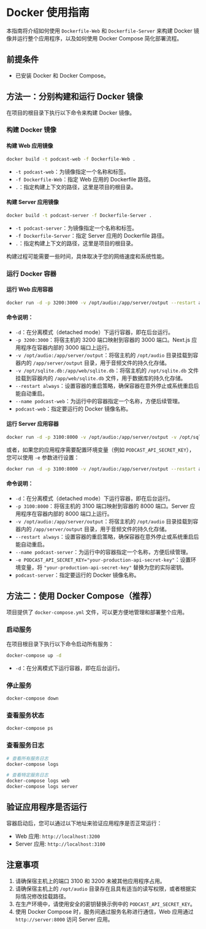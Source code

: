 # Docker 使用指南

本指南将介绍如何使用 `Dockerfile-Web` 和 `Dockerfile-Server` 来构建 Docker 镜像并运行整个应用程序，以及如何使用 Docker Compose 简化部署流程。

## 前提条件

*   已安装 Docker 和 Docker Compose。

## 方法一：分别构建和运行 Docker 镜像

在项目的根目录下执行以下命令来构建 Docker 镜像。

### 构建 Docker 镜像

#### 构建 Web 应用镜像

```bash
docker build -t podcast-web -f Dockerfile-Web .
```

*   `-t podcast-web`：为镜像指定一个名称和标签。
*   `-f Dockerfile-Web`：指定 Web 应用的 Dockerfile 路径。
*   `.`：指定构建上下文的路径，这里是项目的根目录。

#### 构建 Server 应用镜像

```bash
docker build -t podcast-server -f Dockerfile-Server .
```

*   `-t podcast-server`：为镜像指定一个名称和标签。
*   `-f Dockerfile-Server`：指定 Server 应用的 Dockerfile 路径。
*   `.`：指定构建上下文的路径，这里是项目的根目录。

构建过程可能需要一些时间，具体取决于您的网络速度和系统性能。

### 运行 Docker 容器

#### 运行 Web 应用容器

```bash
docker run -d -p 3200:3000 -v /opt/audio:/app/server/output --restart always --name podcast-web podcast-web
```

#### 命令说明：

*   `-d`：在分离模式（detached mode）下运行容器，即在后台运行。
*   `-p 3200:3000`：将宿主机的 3200 端口映射到容器的 3000 端口。Next.js 应用程序在容器内部的 3000 端口上运行。
*   `-v /opt/audio:/app/server/output`：将宿主机的 `/opt/audio` 目录挂载到容器内的 `/app/server/output` 目录，用于音频文件的持久化存储。
*   `-v /opt/sqlite.db:/app/web/sqlite.db`：将宿主机的 `/opt/sqlite.db` 文件挂载到容器内的 `/app/web/sqlite.db` 文件，用于数据库的持久化存储。
*   `--restart always`：设置容器的重启策略，确保容器在意外停止或系统重启后能自动重启。
*   `--name podcast-web`：为运行中的容器指定一个名称，方便后续管理。
*   `podcast-web`：指定要运行的 Docker 镜像名称。

#### 运行 Server 应用容器

```bash
docker run -d -p 3100:8000 -v /opt/audio:/app/server/output -v /opt/sqlite.db:/app/web/sqlite.db --restart always --name podcast-server podcast-server
```

或者，如果您的应用程序需要配置环境变量（例如 `PODCAST_API_SECRET_KEY`），您可以使用 `-e` 参数进行设置：

```bash
docker run -d -p 3100:8000 -v /opt/audio:/app/server/output --restart always --name podcast-server -e PODCAST_API_SECRET_KEY="your-production-api-secret-key" podcast-server
```

#### 命令说明：

*   `-d`：在分离模式（detached mode）下运行容器，即在后台运行。
*   `-p 3100:8000`：将宿主机的 3100 端口映射到容器的 8000 端口。Server 应用程序在容器内部的 8000 端口上运行。
*   `-v /opt/audio:/app/server/output`：将宿主机的 `/opt/audio` 目录挂载到容器内的 `/app/server/output` 目录，用于音频文件的持久化存储。
*   `--restart always`：设置容器的重启策略，确保容器在意外停止或系统重启后能自动重启。
*   `--name podcast-server`：为运行中的容器指定一个名称，方便后续管理。
*   `-e PODCAST_API_SECRET_KEY="your-production-api-secret-key"`：设置环境变量，将 `"your-production-api-secret-key"` 替换为您的实际密钥。
*   `podcast-server`：指定要运行的 Docker 镜像名称。

## 方法二：使用 Docker Compose（推荐）

项目提供了 `docker-compose.yml` 文件，可以更方便地管理和部署整个应用。

### 启动服务

在项目根目录下执行以下命令启动所有服务：

```bash
docker-compose up -d
```

*   `-d`：在分离模式下运行容器，即在后台运行。

### 停止服务

```bash
docker-compose down
```

### 查看服务状态

```bash
docker-compose ps
```

### 查看服务日志

```bash
# 查看所有服务日志
docker-compose logs

# 查看特定服务日志
docker-compose logs web
docker-compose logs server
```

## 验证应用程序是否运行

容器启动后，您可以通过以下地址来验证应用程序是否正常运行：

*   Web 应用: `http://localhost:3200`
*   Server 应用: `http://localhost:3100`

## 注意事项

1. 请确保宿主机上的端口 3100 和 3200 未被其他应用程序占用。
2. 请确保宿主机上的 `/opt/audio` 目录存在且具有适当的读写权限，或者根据实际情况修改挂载路径。
3. 在生产环境中，请使用安全的密钥替换示例中的 `PODCAST_API_SECRET_KEY`。
4. 使用 Docker Compose 时，服务间通过服务名称进行通信，Web 应用通过 `http://server:8000` 访问 Server 应用。